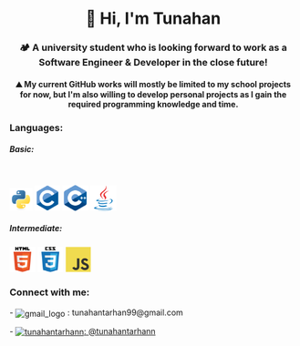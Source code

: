 <h1 align="center">👋 Hi, I'm Tunahan</h1>
<h3 align="center">🏕️ A university student who is looking forward to work as a Software Engineer & Developer in the close future!</h3>
<h4 align="center">⛰️ My current GitHub works will mostly be limited to my school projects for now, but I'm also willing to develop personal projects as I gain the required programming knowledge and time.</p>

<h3 align="left">Languages:</h3>
<h5>Basic:</h4><br>
<p align="left">
  <img src="https://raw.githubusercontent.com/devicons/devicon/master/icons/python/python-original.svg" alt="python" width="40" height="40"/>  <img src="https://raw.githubusercontent.com/devicons/devicon/master/icons/c/c-original.svg" alt="c" width="45" height="45"/>   <img src="https://raw.githubusercontent.com/devicons/devicon/master/icons/cplusplus/cplusplus-original.svg" alt="cplusplus" width="45" height="45"/>  <img src="https://raw.githubusercontent.com/devicons/devicon/master/icons/java/java-original.svg" alt="java" width="45" height="45"/>
</p>
<h5>Intermediate:</h4>
<p align="left">
   <img src="https://raw.githubusercontent.com/devicons/devicon/master/icons/html5/html5-original-wordmark.svg" alt="html5" width="45" height="45"/>    <img src="https://raw.githubusercontent.com/devicons/devicon/master/icons/css3/css3-original-wordmark.svg" alt="css3" width="45" height="45"/>         <img src="https://raw.githubusercontent.com/devicons/devicon/master/icons/javascript/javascript-original.svg" alt="javascript" width="45" height="45"/></p>

<h3 align="left">Connect with me:</h3>
<p align="left">- <img align="center" src="https://upload.wikimedia.org/wikipedia/commons/thumb/7/7e/Gmail_icon_%282020%29.svg/2560px-Gmail_icon_%282020%29.svg.png" alt="gmail_logo" height="25" width="35" /> : tunahantarhan99@gmail.com
<p align="left">- <a href="https://twitter.com/tunahantarhann" target="blank"><img align="center" src="https://raw.githubusercontent.com/rahuldkjain/github-profile-readme-generator/master/src/images/icons/Social/twitter.svg" alt="tunahantarhann" height="30" width="40" />: @tunahantarhann</a></p>


